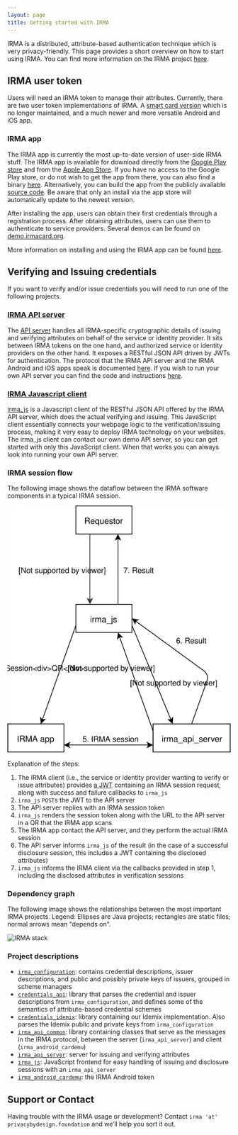 ```yaml
---
layout: page
title: Getting started with IRMA
---
```


IRMA is a distributed, attribute-based authentication technique which is very privacy-friendly.
This page provides a short overview on how to start using IRMA.
You can find more information on the IRMA project [here](https://privacybydesign.foundation/irma).

## IRMA user token
Users will need an IRMA token to manage their attributes.
Currently, there are two user token implementations of IRMA.
A [smart card version](https://github.com/credentials/idemix_terminal)
which is no longer maintained, and a much newer and more versatile Android and iOS app.

### IRMA app
The IRMA app is currently the most up-to-date version of user-side IRMA stuff.
The IRMA app is available for download directly from the [Google Play store](https://play.google.com/store/apps/details?id=org.irmacard.cardemu) and from the [Apple App Store](https://itunes.apple.com/us/app/irma-authentication/id1294092994).
If you have no access to the Google Play store, or do not wish to get the app from there,
you can also find a binary [here](https://privacybydesign.foundation/irma.apk).
Alternatively, you can build the app from the publicly available [source code](https://github.com/credentials/irma_android_cardemu).
Be aware that only an install via the app store will automatically update to the newest version.

After installing the app, users can obtain their first credentials through a registration process.
After obtaining attributes, users can use them to authenticate to service providers.
Several demos can be found on [demo.irmacard.org](https://demo.irmacard.org/).

More information on installing and using the IRMA app can be found [here](https://privacybydesign.foundation/irma-begin/).

## Verifying and Issuing credentials
If you want to verify and/or issue credentials you will need to run one of the following projects.

### [IRMA API server](https://github.com/credentials/irma_api_server)
The [API server](https://github.com/credentials/irma_api_server) handles all IRMA-specific
cryptographic details of issuing and verifying attributes on behalf of the service or
identity provider. It sits between IRMA tokens on the one hand, and authorized service or
identity providers on the other hand. It exposes a RESTful JSON API driven by JWTs for authentication.
The protocol that the IRMA API server and the IRMA Android and iOS apps speak is documented
[here](/protocols/irma-protocol/).
If you wish to run your own API server you can find the code and instructions [here](https://github.com/credentials/irma_api_server).

### [IRMA Javascript client](https://github.com/credentials/irma_js)
[irma_js](https://github.com/credentials/irma_js) is a Javascript client of the
RESTful JSON API offered by the IRMA API server, which does the actual verifying and issuing.
This JavaScript client essentially connects your webpage logic to the verification/issuing
process, making it very easy to deploy IRMA technology on your websites.
The irma_js client can contact our own demo API server, so you can get started with only this JavaScript client.
When that works you can always look into running your own API server.

### IRMA session flow

The following image shows the dataflow between the IRMA software components in a typical IRMA session.

![IRMA flow](images/irmaflow.svg)

Explanation of the steps:

  1. The IRMA client (i.e., the service or identity provider wanting to verify or issue attributes) provides
     [a JWT](protocols/irma-protocol/#the-protocol) containing an IRMA session request,
     along with success and failure callbacks to `irma_js`
  2. `irma_js` `POST`s the JWT to the API server
  3. The API server replies with an IRMA session token
  4. `irma_js` renders the session token along with the URL to the API server in a QR that the IRMA app scans
  5. The IRMA app contact the API server, and they perform the actual IRMA session
  6. The API server informs `irma_js` of the result (in the case of a successful disclosure session, this includes a JWT containing the disclosed attributes)
  7. `irma_js` informs the IRMA client via the callbacks provided in step 1, including the disclosed attributes in verification sessions

<!---
## Adding new credentials
New attributes can be added to the IRMA configuration project.
--->

### Dependency graph

The following image shows the relationships between the most important IRMA projects. Legend: Ellipses are Java projects; rectangles are static files; normal arrows mean "depends on".

![IRMA stack](images/stack.svg)

### Project descriptions

 * [`irma_configuration`](https://github.com/credentials/irma_configuration): contains credential descriptions, issuer descriptions, and public and possibly private keys of issuers, grouped in scheme managers
 * [`credentials_api`](https://github.com/credentials/credentials_api): library that parses the credential and issuer descriptions from `irma_configuration`, and defines some of the semantics of attribute-based credential schemes
 * [`credentials_idemix`](https://github.com/credentials/credentials_idemix): library containing our Idemix implementation. Also parses the Idemix public and private keys from `irma_configuration`
 * [`irma_api_common`](https://github.com/credentials/irma_api_common): library containing classes that serve as the messages in the IRMA protocol, between the server (`irma_api_server`) and client (`irma_android_cardemu`)
 * [`irma_api_server`](https://github.com/credentials/irma_api_server): server for issuing and verifying attributes
 * [`irma_js`](https://github.com/credentials/irma_js): JavaScript frontend for easy handling of issuing and disclosure sessions with an `irma_api_server`
 * [`irma_android_cardemu`](https://github.com/credentials/irma_android_cardemu): the IRMA Android token

## Support or Contact
Having trouble with the IRMA usage or development? Contact `irma 'at' privacybydesign.foundation` and we’ll help you sort it out.
